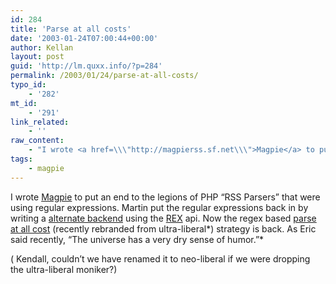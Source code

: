 ```yaml
---
id: 284
title: 'Parse at all costs'
date: '2003-01-24T07:00:44+00:00'
author: Kellan
layout: post
guid: 'http://lm.quxx.info/?p=284'
permalink: /2003/01/24/parse-at-all-costs/
typo_id:
    - '282'
mt_id:
    - '291'
link_related:
    - ''
raw_content:
    - "I wrote <a href=\\\"http://magpierss.sf.net\\\">Magpie</a> to put an end to the legions of PHP \\\"RSS Parsers\\\" that were using regular expressions.  Martin put the regular expressions back in by writing a \r\n<a href=\\\"http://traumwind.tierpfad.de/blog/magpie/magpie_alike.php\\\">alternate backend</a> using the <a href=\\\"http://www.cs.sfu.ca/~cameron/REX.html\\\">REX</a> api.  Now the regex based <a href=\\\"http://www.xml.com/pub/a/2003/01/22/dive-into-xml.html\\\">parse at all cost</a> (recently rebranded from ultra-liberal*) strategy is back.  As Eric said recently, \\\"The universe has a very dry sense of humor.\\\"  \r\n</p>\r\n<p>\r\n(* Kendall, couldn\\'t we have renamed it to neo-liberal if we were dropping the ultra-liberal moniker?)\r\n</p>"
tags:
    - magpie
---
```


I wrote [Magpie](http://magpierss.sf.net) to put an end to the legions of PHP “RSS Parsers” that were using regular expressions. Martin put the regular expressions back in by writing a [alternate backend](http://traumwind.tierpfad.de/blog/magpie/magpie_alike.php) using the [REX](http://www.cs.sfu.ca/~cameron/REX.html) api. Now the regex based [parse at all cost](http://www.xml.com/pub/a/2003/01/22/dive-into-xml.html) (recently rebranded from ultra-liberal*) strategy is back. As Eric said recently, “The universe has a very dry sense of humor.”*

( Kendall, couldn’t we have renamed it to neo-liberal if we were dropping the ultra-liberal moniker?)